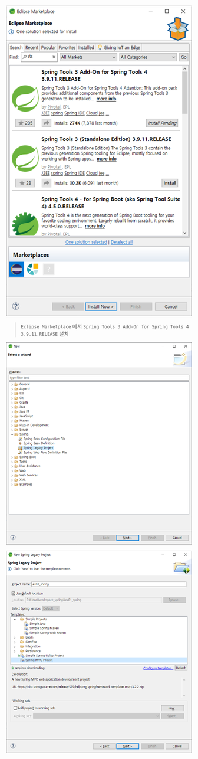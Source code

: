 ![image-20200121134225713](Image/image-20200121134225713.png)

> `Eclipse Marketplace` 에서 `Spring Tools 3 Add-On for Spring Tools 4 3.9.11.RELEASE` 설치

![image-20200121135429444](Image/image-20200121135429444.png)

![image-20200121135442296](Image/image-20200121135442296.png)


